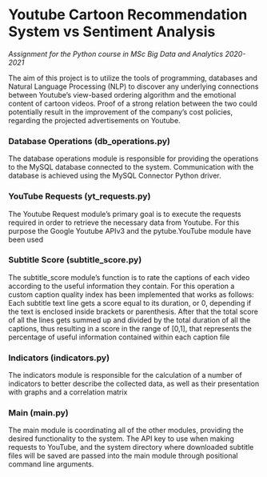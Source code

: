 # Youtube Cartoon Recommendation System vs Sentiment Analysis
_Assignment for the Python course in MSc Big Data and Analytics 2020-2021_

The aim of this project is to utilize the tools of programming, databases and Natural Language Processing (NLP) to discover any underlying connections between Youtube’s view-based ordering algorithm and the emotional content of cartoon videos. Proof of a strong relation between the two could potentially result in the improvement of the company’s cost policies, regarding the projected advertisements on Youtube.

### Database Operations (db_operations.py)
The database operations module is responsible for providing the operations to the MySQL database connected to the system. 
Communication with the database is achieved using the MySQL Connector Python driver. 

### YouTube Requests (yt_requests.py)
The Youtube Request module’s primary goal is to execute the requests required in order to retrieve the necessary data from Youtube. For this purpose the Google Youtube APIv3 and the pytube.YouTube module have been used

### Subtitle Score (subtitle_score.py)
The subtitle_score module’s function is to rate the captions of each video according to the useful information they contain. For this operation a custom caption quality index has been implemented that works as follows: Each subtitle text line gets a score equal to its duration, or 0, depending if the text is enclosed inside brackets or parenthesis. After that the total score of all the lines gets summed up and divided by the total duration of all the captions, thus resulting in a score in the range of [0,1], that represents the percentage of useful information contained within each caption file

### Indicators (indicators.py)
The indicators module is responsible for the calculation of a number of indicators to better describe the collected data, as well as their presentation with graphs and a correlation matrix

### Main (main.py)
The main module is coordinating all of the other modules, providing the desired functionality to the system.  The API key to use when making requests to YouTube, and the system directory where downloaded subtitle files will be saved are passed into the main module through positional command line arguments.

